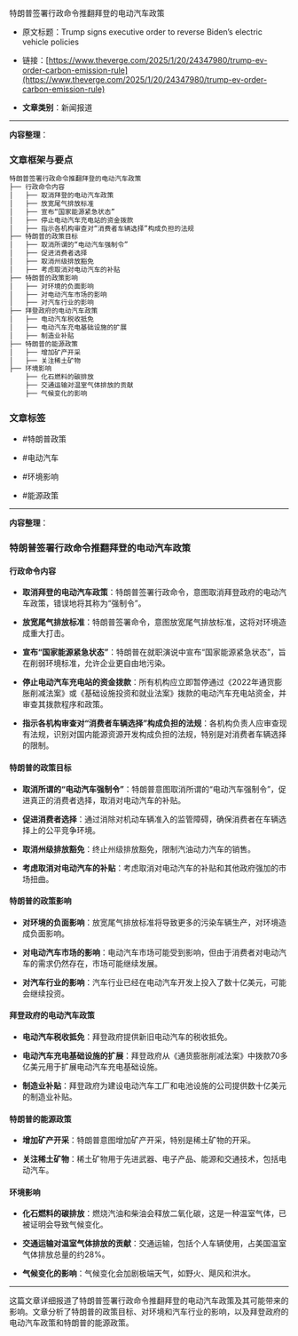 特朗普签署行政命令推翻拜登的电动汽车政策
    
- 原文标题：Trump signs executive order to reverse Biden’s electric vehicle policies
    
- 链接：[https://www.theverge.com/2025/1/20/24347980/trump-ev-order-carbon-emission-rule](https://www.theverge.com/2025/1/20/24347980/trump-ev-order-carbon-emission-rule)
    
- **文章类别**：新闻报道
    

---

**内容整理**：

### 文章框架与要点


```markdown
特朗普签署行政命令推翻拜登的电动汽车政策
├── 行政命令内容
│   ├── 取消拜登的电动汽车政策
│   ├── 放宽尾气排放标准
│   ├── 宣布“国家能源紧急状态”
│   ├── 停止电动汽车充电站的资金拨款
│   ├── 指示各机构审查对“消费者车辆选择”构成负担的法规
├── 特朗普的政策目标
│   ├── 取消所谓的“电动汽车强制令”
│   ├── 促进消费者选择
│   ├── 取消州级排放豁免
│   ├── 考虑取消对电动汽车的补贴
├── 特朗普的政策影响
│   ├── 对环境的负面影响
│   ├── 对电动汽车市场的影响
│   ├── 对汽车行业的影响
├── 拜登政府的电动汽车政策
│   ├── 电动汽车税收抵免
│   ├── 电动汽车充电基础设施的扩展
│   ├── 制造业补贴
├── 特朗普的能源政策
│   ├── 增加矿产开采
│   ├── 关注稀土矿物
├── 环境影响
    ├── 化石燃料的碳排放
    ├── 交通运输对温室气体排放的贡献
    ├── 气候变化的影响
```

### 文章标签

- #特朗普政策
    
- #电动汽车
    
- #环境影响
    
- #能源政策
    

---

**内容整理**：

### 特朗普签署行政命令推翻拜登的电动汽车政策

#### 行政命令内容

- **取消拜登的电动汽车政策**：特朗普签署行政命令，意图取消拜登政府的电动汽车政策，错误地将其称为“强制令”。
    
- **放宽尾气排放标准**：特朗普签署命令，意图放宽尾气排放标准，这将对环境造成重大打击。
    
- **宣布“国家能源紧急状态”**：特朗普在就职演说中宣布“国家能源紧急状态”，旨在削弱环境标准，允许企业更自由地污染。
    
- **停止电动汽车充电站的资金拨款**：所有机构应立即暂停通过《2022年通货膨胀削减法案》或《基础设施投资和就业法案》拨款的电动汽车充电站资金，并审查其拨款程序和政策。
    
- **指示各机构审查对“消费者车辆选择”构成负担的法规**：各机构负责人应审查现有法规，识别对国内能源资源开发构成负担的法规，特别是对消费者车辆选择的限制。
    

#### 特朗普的政策目标

- **取消所谓的“电动汽车强制令”**：特朗普意图取消所谓的“电动汽车强制令”，促进真正的消费者选择，取消对电动汽车的补贴。
    
- **促进消费者选择**：通过消除对机动车辆准入的监管障碍，确保消费者在车辆选择上的公平竞争环境。
    
- **取消州级排放豁免**：终止州级排放豁免，限制汽油动力汽车的销售。
    
- **考虑取消对电动汽车的补贴**：考虑取消对电动汽车的补贴和其他政府强加的市场扭曲。
    

#### 特朗普的政策影响

- **对环境的负面影响**：放宽尾气排放标准将导致更多的污染车辆生产，对环境造成负面影响。
    
- **对电动汽车市场的影响**：电动汽车市场可能受到影响，但由于消费者对电动汽车的需求仍然存在，市场可能继续发展。
    
- **对汽车行业的影响**：汽车行业已经在电动汽车开发上投入了数十亿美元，可能会继续投资。
    

#### 拜登政府的电动汽车政策

- **电动汽车税收抵免**：拜登政府提供新旧电动汽车的税收抵免。
    
- **电动汽车充电基础设施的扩展**：拜登政府从《通货膨胀削减法案》中拨款70多亿美元用于扩展电动汽车充电基础设施。
    
- **制造业补贴**：拜登政府为建设电动汽车工厂和电池设施的公司提供数十亿美元的制造业补贴。
    

#### 特朗普的能源政策

- **增加矿产开采**：特朗普意图增加矿产开采，特别是稀土矿物的开采。
    
- **关注稀土矿物**：稀土矿物用于先进武器、电子产品、能源和交通技术，包括电动汽车。
    

#### 环境影响

- **化石燃料的碳排放**：燃烧汽油和柴油会释放二氧化碳，这是一种温室气体，已被证明会导致气候变化。
    
- **交通运输对温室气体排放的贡献**：交通运输，包括个人车辆使用，占美国温室气体排放总量的约28%。
    
- **气候变化的影响**：气候变化会加剧极端天气，如野火、飓风和洪水。
    

---

这篇文章详细报道了特朗普签署行政命令推翻拜登的电动汽车政策及其可能带来的影响。文章分析了特朗普的政策目标、对环境和汽车行业的影响，以及拜登政府的电动汽车政策和特朗普的能源政策。